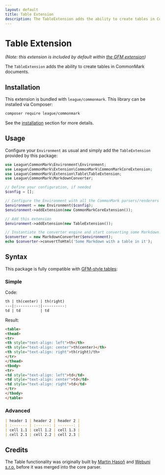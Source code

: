 ```yaml
---
layout: default
title: Table Extension
description: The TableExtension adds the ability to create tables in CommonMark documents
---
```


# Table Extension

_(Note: this extension is included by default within [the GFM extension](/2.2/extensions/github-flavored-markdown/))_

The `TableExtension` adds the ability to create tables in CommonMark documents.

## Installation

This extension is bundled with `league/commonmark`. This library can be installed via Composer:

```bash
composer require league/commonmark
```

See the [installation](/2.2/installation/) section for more details.

## Usage

Configure your `Environment` as usual and simply add the `TableExtension` provided by this package:

```php
use League\CommonMark\Environment\Environment;
use League\CommonMark\Extension\CommonMark\CommonMarkCoreExtension;
use League\CommonMark\Extension\Table\TableExtension;
use League\CommonMark\MarkdownConverter;

// Define your configuration, if needed
$config = [];

// Configure the Environment with all the CommonMark parsers/renderers
$environment = new Environment($config);
$environment->addExtension(new CommonMarkCoreExtension());

// Add this extension
$environment->addExtension(new TableExtension());

// Instantiate the converter engine and start converting some Markdown!
$converter = new MarkdownConverter($environment);
echo $converter->convertToHtml('Some Markdown with a table in it');
```

## Syntax

This package is fully compatible with [GFM-style tables](https://github.github.com/gfm/#tables-extension-):

### Simple

Code:

```markdown
th | th(center) | th(right)
---|:----------:|----------:
td | td         | td
```

Result:

```html
<table>
<thead>
<tr>
<th style="text-align: left">th</th>
<th style="text-align: center">th(center)</th>
<th style="text-align: right">th(right)/th>
</tr>
</thead>
<tbody>
<tr>
<td style="text-align: left">td</td>
<td style="text-align: center">td</td>
<td style="text-align: right">td</td>
</tr>
</tbody>
</table>
```

### Advanced

```markdown
| header 1 | header 2 | header 2 |
| :------- | :------: | -------: |
| cell 1.1 | cell 1.2 | cell 1.3 |
| cell 2.1 | cell 2.2 | cell 2.3 |
```

## Credits

The Table functionality was originally built by [Martin Hasoň](https://github.com/hason) and [Webuni s.r.o.](https://www.webuni.cz) before it was merged into the core parser.
